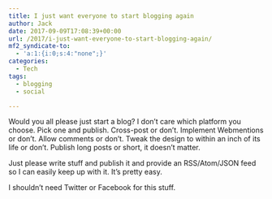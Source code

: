```yaml
---
title: I just want everyone to start blogging again
author: Jack
date: 2017-09-09T17:08:39+00:00
url: /2017/i-just-want-everyone-to-start-blogging-again/
mf2_syndicate-to:
  - 'a:1:{i:0;s:4:"none";}'
categories:
  - Tech
tags:
  - blogging
  - social

---
```

Would you all please just start a blog? I don&#8217;t care which platform you choose. Pick one and publish. Cross-post or don&#8217;t. Implement Webmentions or don&#8217;t. Allow comments or don&#8217;t. Tweak the design to within an inch of its life or don&#8217;t. Publish long posts or short, it doesn&#8217;t matter.

Just please write stuff and publish it and provide an RSS/Atom/JSON feed so I can easily keep up with it. It&#8217;s pretty easy.

I shouldn&#8217;t need Twitter or Facebook for this stuff.

&nbsp;